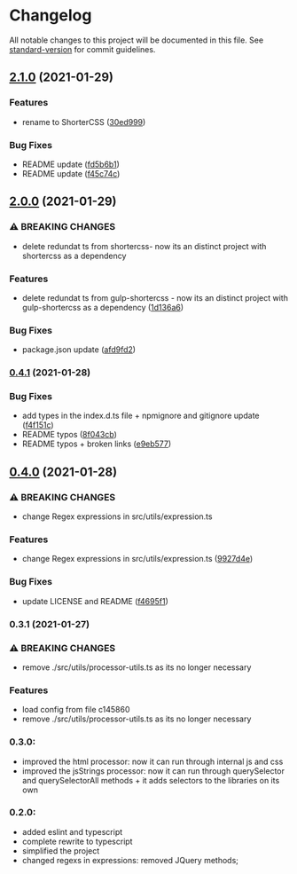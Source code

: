 # Changelog

All notable changes to this project will be documented in this file. See [standard-version](https://github.com/conventional-changelog/standard-version) for commit guidelines.

## [2.1.0](https://github.com/Matb85/gulp-css-shortener/compare/v2.0.0...v2.1.0) (2021-01-29)


### Features

* rename to ShorterCSS ([30ed999](https://github.com/Matb85/gulp-css-shortener/commit/30ed9992af6bff3004e47e061d506de80722a13c))


### Bug Fixes

* README update ([fd5b6b1](https://github.com/Matb85/gulp-css-shortener/commit/fd5b6b123dcece696f31871ee79004ffff6394d1))
* README update ([f45c74c](https://github.com/Matb85/gulp-css-shortener/commit/f45c74cfe2be317a8c01ead04ac11447813554d6))

## [2.0.0](https://github.com/Matb85/gulp-shortercss/compare/v0.4.1...v2.0.0) (2021-01-29)

### ⚠ BREAKING CHANGES

- delete redundat ts from shortercss- now its an distinct project with shortercss as a dependency

### Features

- delete redundat ts from gulp-shortercss - now its an distinct project with gulp-shortercss as a dependency ([1d136a6](https://github.com/Matb85/gulp-shortercss/commit/1d136a606c852562d8baf807de4061757a790e80))

### Bug Fixes

- package.json update ([afd9fd2](https://github.com/Matb85/gulp-shortercss/commit/afd9fd27a76a987eefd51c8477298f1f68ec418f))

### [0.4.1](https://github.com/Matb85/shortercss/compare/v0.4.0...v0.4.1) (2021-01-28)

### Bug Fixes

- add types in the index.d.ts file + npmignore and gitignore update ([f4f151c](https://github.com/Matb85/gulp-shortercss/commit/f4f151c139aa86f17d76cdf74a4d3f01de7dd597))
- README typos ([8f043cb](https://github.com/Matb85/gulp-shortercss/commit/8f043cbdc90b627655f89198cf0587aab0c36efc))
- README typos + broken links ([e9eb577](https://github.com/Matb85/gulp-shortercss/commit/e9eb5779322999fce9ce2c457e6ba46418c877fd))

## [0.4.0](https://github.com/Matb85/shortercss/compare/v0.3.1...v0.4.0) (2021-01-28)

### ⚠ BREAKING CHANGES

- change Regex expressions in src/utils/expression.ts

### Features

- change Regex expressions in src/utils/expression.ts ([9927d4e](https://github.com/Matb85/gulp-shortercss/commit/9927d4ea652f08f81e3e41a22c0bde8e7a99ddb4))

### Bug Fixes

- update LICENSE and README ([f4695f1](https://github.com/Matb85/gulp-shortercss/commit/f4695f1102113a86e01a12e98ab8b00fc74675c5))

### 0.3.1 (2021-01-27)

### ⚠ BREAKING CHANGES

- remove ./src/utils/processor-utils.ts as its no longer necessary

### Features

- load config from file c145860
- remove ./src/utils/processor-utils.ts as its no longer necessary

### 0.3.0:

- improved the html processor: now it can run through internal js and css
- improved the jsStrings processor: now it can run through querySelector and querySelectorAll methods + it adds selectors to the libraries on its own

### 0.2.0:

- added eslint and typescript
- complete rewrite to typescript
- simplified the project
- changed regexs in expressions: removed JQuery methods;
